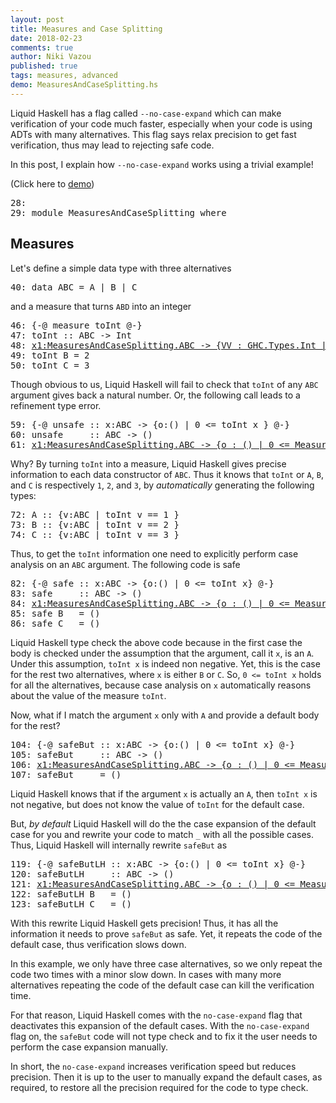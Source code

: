 ```yaml
---
layout: post
title: Measures and Case Splitting
date: 2018-02-23
comments: true
author: Niki Vazou
published: true
tags: measures, advanced
demo: MeasuresAndCaseSplitting.hs
---
```


Liquid Haskell has a flag called `--no-case-expand`
which can make verification of your code much faster, 
especially when your code is using ADTs with many alternatives.
This flag says relax precision to get fast verification, 
thus may lead to rejecting safe code. 

In this post, I explain how `--no-case-expand` 
works using a trivial example!

(Click here to [demo][demo])

<!-- more -->


<div class="hidden">

<pre><span class=hs-linenum>28: </span>
<span class=hs-linenum>29: </span><span class='hs-keyword'>module</span> <span class='hs-conid'>MeasuresAndCaseSplitting</span> <span class='hs-keyword'>where</span>
</pre>
</div>


Measures
---------

Let's define a simple data type with three alternatives 


<pre><span class=hs-linenum>40: </span><span class='hs-keyword'>data</span> <span class='hs-conid'>ABC</span> <span class='hs-keyglyph'>=</span> <span class='hs-conid'>A</span> <span class='hs-keyglyph'>|</span> <span class='hs-conid'>B</span> <span class='hs-keyglyph'>|</span> <span class='hs-conid'>C</span> 
</pre>

and a measure that turns `ABD` into an integer


<pre><span class=hs-linenum>46: </span><span class='hs-keyword'>{-@</span> <span class='hs-varid'>measure</span> <span class='hs-varid'>toInt</span> <span class='hs-keyword'>@-}</span>
<span class=hs-linenum>47: </span><span class='hs-definition'>toInt</span> <span class='hs-keyglyph'>::</span> <span class='hs-conid'>ABC</span> <span class='hs-keyglyph'>-&gt;</span> <span class='hs-conid'>Int</span> 
<span class=hs-linenum>48: </span><a class=annot href="#"><span class=annottext>x1:MeasuresAndCaseSplitting.ABC -&gt; {VV : GHC.Types.Int | VV == MeasuresAndCaseSplitting.toInt x1}</span><span class='hs-definition'>toInt</span></a> <span class='hs-conid'>A</span> <span class='hs-keyglyph'>=</span> <span class='hs-num'>1</span> 
<span class=hs-linenum>49: </span><span class='hs-definition'>toInt</span> <span class='hs-conid'>B</span> <span class='hs-keyglyph'>=</span> <span class='hs-num'>2</span>
<span class=hs-linenum>50: </span><span class='hs-definition'>toInt</span> <span class='hs-conid'>C</span> <span class='hs-keyglyph'>=</span> <span class='hs-num'>3</span> 
</pre>

Though obvious to us, Liquid Haskell will fail to check 
that `toInt` of any `ABC` argument
gives back a natural number. 
Or, the following call leads to a refinement type error. 


<pre><span class=hs-linenum>59: </span><span class='hs-keyword'>{-@</span> <span class='hs-keyword'>unsafe</span> <span class='hs-keyglyph'>::</span> <span class='hs-varid'>x</span><span class='hs-conop'>:</span><span class='hs-conid'>ABC</span> <span class='hs-keyglyph'>-&gt;</span> <span class='hs-keyword'>{o:</span><span class='hs-conid'>()</span> <span class='hs-keyword'>| 0 &lt;= toInt x }</span> <span class='hs-keyword'>@-}</span>
<span class=hs-linenum>60: </span><span class='hs-keyword'>unsafe</span>     <span class='hs-keyglyph'>::</span> <span class='hs-conid'>ABC</span> <span class='hs-keyglyph'>-&gt;</span> <span class='hs-conid'>()</span> 
<span class=hs-linenum>61: </span><span class=hs-error><a class=annot href="#"><span class=annottext>x1:MeasuresAndCaseSplitting.ABC -&gt; {o : () | 0 &lt;= MeasuresAndCaseSplitting.toInt x1}</span><span class='hs-keyword'>unsafe</span></a></span> <a class=annot href="#"><span class=annottext>MeasuresAndCaseSplitting.ABC</span><span class='hs-varid'>x</span></a>   <span class='hs-keyglyph'>=</span> <span class='hs-conid'>()</span>
</pre>

Why? 
By turning `toInt` into a measure, Liquid Haskell
gives precise information to each data constructor of `ABC`. 
Thus it knows that `toInt` or `A`, `B`, and `C`
is respectively `1`, `2`, and `3`, by *automatically* 
generating the following types: 


<pre><span class=hs-linenum>72: </span><span class='hs-conid'>A</span> <span class='hs-keyglyph'>::</span> <span class='hs-layout'>{</span><span class='hs-varid'>v</span><span class='hs-conop'>:</span><span class='hs-conid'>ABC</span> <span class='hs-keyglyph'>|</span> <span class='hs-varid'>toInt</span> <span class='hs-varid'>v</span> <span class='hs-varop'>==</span> <span class='hs-num'>1</span> <span class='hs-layout'>}</span>
<span class=hs-linenum>73: </span><span class='hs-conid'>B</span> <span class='hs-keyglyph'>::</span> <span class='hs-layout'>{</span><span class='hs-varid'>v</span><span class='hs-conop'>:</span><span class='hs-conid'>ABC</span> <span class='hs-keyglyph'>|</span> <span class='hs-varid'>toInt</span> <span class='hs-varid'>v</span> <span class='hs-varop'>==</span> <span class='hs-num'>2</span> <span class='hs-layout'>}</span>
<span class=hs-linenum>74: </span><span class='hs-conid'>C</span> <span class='hs-keyglyph'>::</span> <span class='hs-layout'>{</span><span class='hs-varid'>v</span><span class='hs-conop'>:</span><span class='hs-conid'>ABC</span> <span class='hs-keyglyph'>|</span> <span class='hs-varid'>toInt</span> <span class='hs-varid'>v</span> <span class='hs-varop'>==</span> <span class='hs-num'>3</span> <span class='hs-layout'>}</span>
</pre>

Thus, to get the `toInt` information one need to 
explicitly perform case analysis on an `ABC` argument. 
The following code is safe


<pre><span class=hs-linenum>82: </span><span class='hs-keyword'>{-@</span> <span class='hs-keyword'>safe</span> <span class='hs-keyglyph'>::</span> <span class='hs-varid'>x</span><span class='hs-conop'>:</span><span class='hs-conid'>ABC</span> <span class='hs-keyglyph'>-&gt;</span> <span class='hs-keyword'>{o:</span><span class='hs-conid'>()</span> <span class='hs-keyword'>| 0 &lt;= toInt x}</span> <span class='hs-keyword'>@-}</span>
<span class=hs-linenum>83: </span><span class='hs-keyword'>safe</span>     <span class='hs-keyglyph'>::</span> <span class='hs-conid'>ABC</span> <span class='hs-keyglyph'>-&gt;</span> <span class='hs-conid'>()</span>
<span class=hs-linenum>84: </span><a class=annot href="#"><span class=annottext>x1:MeasuresAndCaseSplitting.ABC -&gt; {o : () | 0 &lt;= MeasuresAndCaseSplitting.toInt x1}</span><span class='hs-keyword'>safe</span></a> <span class='hs-conid'>A</span>   <span class='hs-keyglyph'>=</span> <span class='hs-conid'>()</span> 
<span class=hs-linenum>85: </span><span class='hs-keyword'>safe</span> <span class='hs-conid'>B</span>   <span class='hs-keyglyph'>=</span> <span class='hs-conid'>()</span> 
<span class=hs-linenum>86: </span><span class='hs-keyword'>safe</span> <span class='hs-conid'>C</span>   <span class='hs-keyglyph'>=</span> <span class='hs-conid'>()</span> 
</pre>

Liquid Haskell type check the above code because 
in the first case the body is checked under the assumption 
that the argument, call it `x`, is an `A`. 
Under this assumption, `toInt x` is indeed non negative. 
Yet, this is the case for the rest two alternatives, 
where `x` is either `B` or `C`. 
So, `0 <= toInt x` holds for all the alternatives, 
because case analysis on `x` automatically reasons about the 
value of the measure `toInt`. 


Now, what if I match the argument `x` only with `A`
and provide a default body for the rest?


<pre><span class=hs-linenum>104: </span><span class='hs-keyword'>{-@</span> <span class='hs-varid'>safeBut</span> <span class='hs-keyglyph'>::</span> <span class='hs-varid'>x</span><span class='hs-conop'>:</span><span class='hs-conid'>ABC</span> <span class='hs-keyglyph'>-&gt;</span> <span class='hs-keyword'>{o:</span><span class='hs-conid'>()</span> <span class='hs-keyword'>| 0 &lt;= toInt x}</span> <span class='hs-keyword'>@-}</span>
<span class=hs-linenum>105: </span><span class='hs-definition'>safeBut</span>     <span class='hs-keyglyph'>::</span> <span class='hs-conid'>ABC</span> <span class='hs-keyglyph'>-&gt;</span> <span class='hs-conid'>()</span>
<span class=hs-linenum>106: </span><a class=annot href="#"><span class=annottext>x1:MeasuresAndCaseSplitting.ABC -&gt; {o : () | 0 &lt;= MeasuresAndCaseSplitting.toInt x1}</span><span class='hs-definition'>safeBut</span></a> <span class='hs-conid'>A</span>   <span class='hs-keyglyph'>=</span> <span class='hs-conid'>()</span> 
<span class=hs-linenum>107: </span><span class='hs-definition'>safeBut</span> <span class='hs-keyword'>_</span>   <span class='hs-keyglyph'>=</span> <span class='hs-conid'>()</span> 
</pre>

Liquid Haskell knows that if the argument `x` is actually an `A`,
then `toInt x` is not negative, but does not know the value of `toInt`
for the default case. 

But, *by default* Liquid Haskell will do the the case expansion 
of the default case for you and rewrite your code to match `_`
with all the possible cases. 
Thus, Liquid Haskell will internally rewrite `safeBut` as 

<pre><span class=hs-linenum>119: </span><span class='hs-keyword'>{-@</span> <span class='hs-varid'>safeButLH</span> <span class='hs-keyglyph'>::</span> <span class='hs-varid'>x</span><span class='hs-conop'>:</span><span class='hs-conid'>ABC</span> <span class='hs-keyglyph'>-&gt;</span> <span class='hs-keyword'>{o:</span><span class='hs-conid'>()</span> <span class='hs-keyword'>| 0 &lt;= toInt x}</span> <span class='hs-keyword'>@-}</span>
<span class=hs-linenum>120: </span><span class='hs-definition'>safeButLH</span>     <span class='hs-keyglyph'>::</span> <span class='hs-conid'>ABC</span> <span class='hs-keyglyph'>-&gt;</span> <span class='hs-conid'>()</span>
<span class=hs-linenum>121: </span><a class=annot href="#"><span class=annottext>x1:MeasuresAndCaseSplitting.ABC -&gt; {o : () | 0 &lt;= MeasuresAndCaseSplitting.toInt x1}</span><span class='hs-definition'>safeButLH</span></a> <span class='hs-conid'>A</span>   <span class='hs-keyglyph'>=</span> <span class='hs-conid'>()</span> 
<span class=hs-linenum>122: </span><span class='hs-definition'>safeButLH</span> <span class='hs-conid'>B</span>   <span class='hs-keyglyph'>=</span> <span class='hs-conid'>()</span> 
<span class=hs-linenum>123: </span><span class='hs-definition'>safeButLH</span> <span class='hs-conid'>C</span>   <span class='hs-keyglyph'>=</span> <span class='hs-conid'>()</span> 
</pre>

With this rewrite Liquid Haskell gets precision!
Thus, it has all the information it needs to prove `safeBut` as safe. 
Yet, it repeats the code of the default case, 
thus verification slows down. 

In this example, we only have three case alternatives, 
so we only repeat the code two times with a minor slow down. 
In cases with many more alternatives repeating the code 
of the default case can kill the verification time. 

For that reason, Liquid Haskell comes with the `no-case-expand`
flag that deactivates this expansion of the default cases. 
With the `no-case-expand` flag on, the `safeBut` code will not type check
and to fix it the user needs to perform the case expansion manually. 

In short, the `no-case-expand` increases verification speed 
but reduces precision. Then it is up to the user 
to manually expand the default cases, as required, 
to restore all the precision required for the code to type check. 

[demo]:              http://goto.ucsd.edu:8090/index.html#?demo=RangeSet.hs


